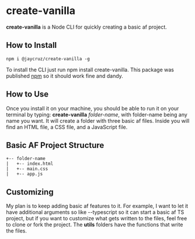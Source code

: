 # create-vanilla

**create-vanilla** is a Node CLI for quickly creating a basic af project.

## How to Install
```
npm i @jaycruz/create-vanilla -g
```
To install the CLI just run npm install create-vanilla. This package was published [npm](https://www.npmjs.com/package/@jaycruz/create-vanilla) so it should work fine and dandy. 

## How to Use
Once you install it on your machine, you should be able to run it on your terminal by typing: **create-vanilla** *folder-name*, with folder-name being any name you want. It will create a folder with three basic af files. Inside you will find an HTML file, a CSS file, and a JavaScript file.

## Basic AF Project Structure
```
+-- folder-name
|   +-- index.html
|   +-- main.css
|   +-- app.js
```
## Customizing
My plan is to keep adding basic af features to it. For example, I want to let it have additional arguments so like --typescript so it can start a basic af TS project, but if you want to customize what gets written to the files, feel free to clone or fork the project. The **utils** folders have the functions that write the files.